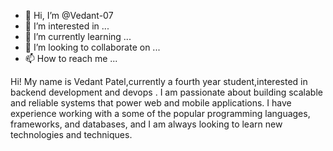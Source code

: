 - 👋 Hi, I’m @Vedant-07
- 👀 I’m interested in ...
- 🌱 I’m currently learning ...
- 💞️ I’m looking to collaborate on ...
- 📫 How to reach me ...

<!---
Vedant-07/Vedant-07 is a ✨ special ✨ repository because its `README.md` (this file) appears on your GitHub profile.
You can click the Preview link to take a look at your changes.
--->

Hi! My name is Vedant Patel,currently a fourth year student,interested in backend development and devops  . I am passionate about building scalable and reliable systems that power web and mobile applications. I have experience working with a some  of the popular programming languages, frameworks, and databases, and I am always looking to learn new technologies and techniques.
